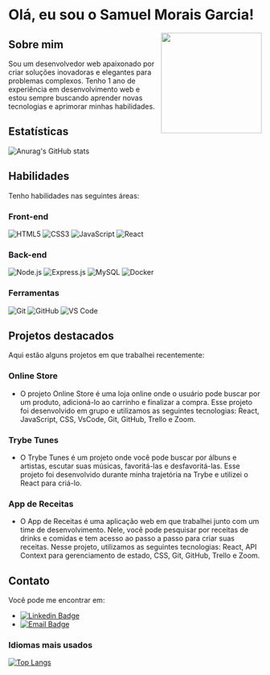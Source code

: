 <!-- Seção: Introdução -->
# Olá, eu sou o Samuel Morais Garcia!

<img align="right" width="200" height="200" src="https://c.tenor.com/M54OJrV7Zu8AAAAC/programmer.gif">

<!-- Seção: Sobre mim -->
## Sobre mim

Sou um desenvolvedor web apaixonado por criar soluções inovadoras e elegantes para problemas complexos. Tenho 1 ano de experiência em desenvolvimento web e estou sempre buscando aprender novas tecnologias e aprimorar minhas habilidades.

<!-- Seção: Estatísticas e gráficos -->
## Estatísticas

![Anurag's GitHub stats](https://github-readme-stats.vercel.app/api?username=SamuelMorais030202&show_icons=true&theme=radical)

<!-- Seção: Habilidades -->
## Habilidades

Tenho habilidades nas seguintes áreas:

### Front-end
<p align="left">
  <img src="https://img.shields.io/badge/-HTML5-E34F26?logo=html5&logoColor=white&style=flat" alt="HTML5" />
  <img src="https://img.shields.io/badge/-CSS3-1572B6?logo=css3&logoColor=white&style=flat" alt="CSS3" />
  <img src="https://img.shields.io/badge/-JavaScript-F7DF1E?logo=javascript&logoColor=black&style=flat" alt="JavaScript" />
  <img src="https://img.shields.io/badge/-React-61DAFB?logo=react&logoColor=black&style=flat" alt="React" />
</p>

### Back-end
<p align="left">
  <img src="https://img.shields.io/badge/-Node.js-339933?logo=node.js&logoColor=white&style=flat" alt="Node.js" />
  <img src="https://img.shields.io/badge/-Express.js-000000?logo=express&logoColor=white&style=flat" alt="Express.js" />
  <img src="https://img.shields.io/badge/-MySQL-4479A1?logo=mysql&logoColor=white&style=flat" alt="MySQL" />
  <img src="https://img.shields.io/badge/-Docker-2496ED?logo=docker&logoColor=white&style=flat" alt="Docker" />
</p>

### Ferramentas
<p align="left">
  <img src="https://img.shields.io/badge/-Git-F05032?logo=git&logoColor=white&style=flat" alt="Git" />
  <img src="https://img.shields.io/badge/-GitHub-181717?logo=github&logoColor=white&style=flat" alt="GitHub" />
  <img src="https://img.shields.io/badge/-VS%20Code-007ACC?logo=visual-studio-code&logoColor=white&style=flat" alt="VS Code" />
</p>

<!-- Seção: Projetos destacados -->
## Projetos destacados

Aqui estão alguns projetos em que trabalhei recentemente:

### Online Store
- O projeto Online Store é uma loja online onde o usuário pode buscar por um produto, adicioná-lo ao carrinho e finalizar a compra. Esse projeto foi desenvolvido em grupo e utilizamos as seguintes tecnologias: React, JavaScript, CSS, VsCode, Git, GitHub, Trello e Zoom.

### Trybe Tunes
- O Trybe Tunes é um projeto onde você pode buscar por álbuns e artistas, escutar suas músicas, favoritá-las e desfavoritá-las. Esse projeto foi desenvolvido durante minha trajetória na Trybe e utilizei o React para criá-lo.

### App de Receitas
- O App de Receitas é uma aplicação web em que trabalhei junto com um time de desenvolvimento. Nele, você pode pesquisar por receitas de drinks e comidas e tem acesso ao passo a passo para criar suas receitas. Nesse projeto, utilizamos as seguintes tecnologias: React, API Context para gerenciamento de estado, CSS, Git, GitHub, Trello e Zoom.

## Contato

Você pode me encontrar em:

<!-- - [![Linkedin Badge](https://www.linkedin.com/in/samuel-morais-garcia-4a823b244/)] -->
- [![Linkedin Badge](https://img.shields.io/badge/-Linkedin-blue?style=flat-square&logo=Linkedin&logoColor=white&link=seulinkedinurl)](https://www.linkedin.com/in/samuel-morais-garcia-4a823b244/)
- [![Email Badge](https://img.shields.io/badge/-Email-red?style=flat-square&logo=Gmail&logoColor=white&link=mailto:seuemail)](mailto:moraissamuel009@gmail.com)
<!-- - E-mail: moraissamuel009@gmail.com -->

### Idiomas mais usados

[![Top Langs](https://github-readme-stats.vercel.app/api/top-langs/?username=SamuelMorais030202&layout=compact)](https://github.com/anuraghazra/github-readme-stats)
